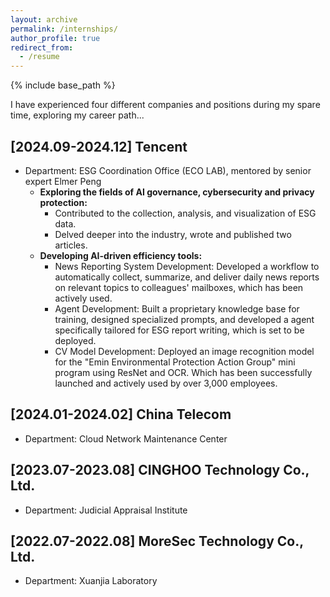 ```yaml
---
layout: archive
permalink: /internships/
author_profile: true
redirect_from:
  - /resume
---
```


{% include base_path %}

I have experienced four different companies and positions during my spare time, exploring my career path...

[2024.09-2024.12] Tencent
---
* Department: ESG Coordination Office (ECO LAB), mentored by senior expert Elmer Peng
  * **Exploring the fields of AI governance, cybersecurity and privacy protection:**
    * Contributed to the collection, analysis, and visualization of ESG data.
    * Delved deeper into the industry, wrote and published two articles.
  * **Developing AI-driven efficiency tools:**
    * News Reporting System Development: Developed a workflow to automatically collect, summarize, and deliver daily news reports on relevant topics to colleagues' mailboxes, which has been actively used.
    * Agent Development: Built a proprietary knowledge base for training, designed specialized prompts, and developed a agent specifically tailored for ESG report writing, which is set to be deployed.
    * CV Model Development: Deployed an image recognition model for the "Emin Environmental Protection Action Group" mini program using ResNet and OCR. Which has been successfully launched and actively used by over 3,000 employees.


[2024.01-2024.02] China Telecom
---
* Department: Cloud Network Maintenance Center


[2023.07-2023.08] CINGHOO Technology Co., Ltd.
---
* Department: Judicial Appraisal Institute


[2022.07-2022.08] MoreSec Technology Co., Ltd.
---
* Department: Xuanjia Laboratory
